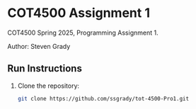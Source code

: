 # COT4500 Assignment 1

COT4500 Spring 2025, Programming Assignment 1.

Author: Steven Grady

## Run Instructions
1. Clone the repository:
   ```bash
   git clone https://github.com/ssgrady/tot-4500-Pro1.git